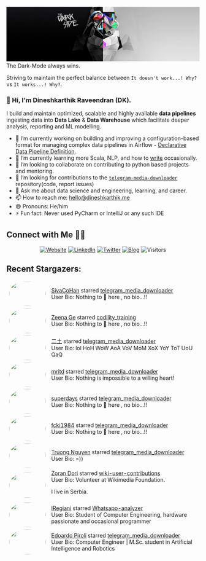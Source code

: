 ![](https://github.com/Dineshkarthik/Dineshkarthik/blob/master/assets/cover.jpg)
The Dark-Mode always wins.

Striving to maintain the perfect balance between `It doesn't work...! Why?` vs `It works...! Why?`.

### 👋 Hi, I'm Dineshkarthik Raveendran (DK).

I build and maintain optimized, scalable and highly available **data pipelines** ingesting data into **Data Lake** & **Data Warehouse** which facilitate deeper analysis, reporting and ML modelling.


- 🔭 I’m currently working on building and improving a configuration-based format for managing complex data pipelines in Airflow - [Declarative Data Pipeline Definition](https://www.thoughtworks.com/de/radar/techniques?blipid=202005084).
- 🌱 I’m currently learning more Scala, NLP, and how to [write](https://medium.com/@dineshkarthik.r) occasionally.
- 👯 I’m looking to collaborate on contributing to python based projects and mentoring.
- 🤔 I’m looking for contributions to the [`telegram-media-downloader`](https://github.com/Dineshkarthik/telegram_media_downloader) repository(code, report issues) 
- 💬 Ask me about data science and engineering, learning, and career.
- 📫 How to reach me: [hello@dineshkarthik.me](mailto:hello@dineshkarthik.me)
- 😄 Pronouns: He/him
- ⚡ Fun fact: Never used PyCharm or IntelliJ or any such IDE

## Connect with Me 🤝🏻

<p align="center">
<a href="https://dineshkarthik.me"><img alt="Website" src="https://img.shields.io/badge/Website-dineshkarthik.me-blue?style=flat&logo=google-chrome"></a>
<a href="https://www.linkedin.com/in/dineshkarthik-r/"><img alt="LinkedIn" src="https://img.shields.io/badge/LinkedIN-Dineshkarthik%20Raveendran-blue?style=flat&logo=linkedin"></a>
<a href="https://twitter.com/Dineshkarthik_R"><img alt="Twitter" src="https://img.shields.io/badge/Twitter-Dineshkarthik%20R-blue?style=flat&logo=twitter"></a>
<a href="https://medium.com/@dineshkarthik.r"><img alt="Blog" src="https://img.shields.io/badge/Medium-Dineshkarthik%20Raveendran-blue?style=flat&logo=medium"></a>
<img alt="Visitors" src="https://visitor-badge.laobi.icu/badge?page_id=Dineshkarthik">
</p>


## Recent Stargazers:

<table cellspacing="0" cellpadding="0" style="border: none;">
  <tbody cellspacing="0" cellpadding="0" style="border: none;">
    <tr style="border: none;">
      <td style="border: none">
        <a href="https://github.com/SIvaCoHan">
          <img
            style="border-radius: 50%;"
            align="left"
            src="https://avatars0.githubusercontent.com/u/1344707?v=4"
            width="96"
            height="65"
          />
        </a>
      </td>
      <td style="border: none">
        <div>
          <a href="https://github.com/SIvaCoHan">SivaCoHan</a> 
          starred <a href="https://github.com/Dineshkarthik/telegram_media_downloader">telegram_media_downloader</a>
        </div>
        <div>
          User Bio: Nothing to 👀 here , no bio...!!
        </div>
      </td>
    </tr>
    <tr style="border: none;">
      <td style="border: none">
        <a href="https://github.com/acse-zg120">
          <img
            style="border-radius: 50%;"
            align="left"
            src="https://avatars1.githubusercontent.com/u/56508684?v=4"
            width="96"
            height="65"
          />
        </a>
      </td>
      <td style="border: none">
        <div>
          <a href="https://github.com/acse-zg120">Zeena Ge</a> 
          starred <a href="https://github.com/Dineshkarthik/codility_training">codility_training</a>
        </div>
        <div>
          User Bio: Nothing to 👀 here , no bio...!!
        </div>
      </td>
    </tr>
    <tr style="border: none;">
      <td style="border: none">
        <a href="https://github.com/nICEnnnnnnnLee">
          <img
            style="border-radius: 50%;"
            align="left"
            src="https://avatars1.githubusercontent.com/u/19970934?u=c2b80c9627c14edcc9d2d885d8bebe7fb4dae773&v=4"
            width="96"
            height="65"
          />
        </a>
      </td>
      <td style="border: none">
        <div>
          <a href="https://github.com/nICEnnnnnnnLee">二土</a> 
          starred <a href="https://github.com/Dineshkarthik/telegram_media_downloader">telegram_media_downloader</a>
        </div>
        <div>
          User Bio: lol HoH WoW AoA VoV MoM XoX YoY ToT UoU QaQ
        </div>
      </td>
    </tr>
    <tr style="border: none;">
      <td style="border: none">
        <a href="https://github.com/mritd">
          <img
            style="border-radius: 50%;"
            align="left"
            src="https://avatars1.githubusercontent.com/u/13043245?u=d8a792673e23bb2fad29cdde25a45a60dda2db96&v=4"
            width="96"
            height="65"
          />
        </a>
      </td>
      <td style="border: none">
        <div>
          <a href="https://github.com/mritd">mritd</a> 
          starred <a href="https://github.com/Dineshkarthik/telegram_media_downloader">telegram_media_downloader</a>
        </div>
        <div>
          User Bio: Nothing is impossible to a willing heart!
        </div>
      </td>
    </tr>
    <tr style="border: none;">
      <td style="border: none">
        <a href="https://github.com/superdays">
          <img
            style="border-radius: 50%;"
            align="left"
            src="https://avatars2.githubusercontent.com/u/64962011?v=4"
            width="96"
            height="65"
          />
        </a>
      </td>
      <td style="border: none">
        <div>
          <a href="https://github.com/superdays">superdays</a> 
          starred <a href="https://github.com/Dineshkarthik/telegram_media_downloader">telegram_media_downloader</a>
        </div>
        <div>
          User Bio: Nothing to 👀 here , no bio...!!
        </div>
      </td>
    </tr>
    <tr style="border: none;">
      <td style="border: none">
        <a href="https://github.com/fcki1984">
          <img
            style="border-radius: 50%;"
            align="left"
            src="https://avatars2.githubusercontent.com/u/39592566?u=460ee62689e8d59d2e12bfb30199b2e5c21cf8d8&v=4"
            width="96"
            height="65"
          />
        </a>
      </td>
      <td style="border: none">
        <div>
          <a href="https://github.com/fcki1984">fcki1984</a> 
          starred <a href="https://github.com/Dineshkarthik/telegram_media_downloader">telegram_media_downloader</a>
        </div>
        <div>
          User Bio: Nothing to 👀 here , no bio...!!
        </div>
      </td>
    </tr>
    <tr style="border: none;">
      <td style="border: none">
        <a href="https://github.com/Ppang0405">
          <img
            style="border-radius: 50%;"
            align="left"
            src="https://avatars3.githubusercontent.com/u/33455900?v=4"
            width="96"
            height="65"
          />
        </a>
      </td>
      <td style="border: none">
        <div>
          <a href="https://github.com/Ppang0405">Truong Nguyen</a> 
          starred <a href="https://github.com/Dineshkarthik/telegram_media_downloader">telegram_media_downloader</a>
        </div>
        <div>
          User Bio: =))
        </div>
      </td>
    </tr>
    <tr style="border: none;">
      <td style="border: none">
        <a href="https://github.com/kizule">
          <img
            style="border-radius: 50%;"
            align="left"
            src="https://avatars0.githubusercontent.com/u/28963303?v=4"
            width="96"
            height="65"
          />
        </a>
      </td>
      <td style="border: none">
        <div>
          <a href="https://github.com/kizule">Zoran Dori</a> 
          starred <a href="https://github.com/Dineshkarthik/wiki-user-contributions">wiki-user-contributions</a>
        </div>
        <div>
          User Bio: Volunteer at Wikimedia Foundation.

I live in Serbia.
        </div>
      </td>
    </tr>
    <tr style="border: none;">
      <td style="border: none">
        <a href="https://github.com/IRegiani">
          <img
            style="border-radius: 50%;"
            align="left"
            src="https://avatars2.githubusercontent.com/u/37424234?v=4"
            width="96"
            height="65"
          />
        </a>
      </td>
      <td style="border: none">
        <div>
          <a href="https://github.com/IRegiani">IRegiani</a> 
          starred <a href="https://github.com/Dineshkarthik/Whatsapp-analyzer">Whatsapp-analyzer</a>
        </div>
        <div>
          User Bio: Student of Computer Engineering,  hardware passionate and occasional programmer
        </div>
      </td>
    </tr>
    <tr style="border: none;">
      <td style="border: none">
        <a href="https://github.com/Pirols">
          <img
            style="border-radius: 50%;"
            align="left"
            src="https://avatars0.githubusercontent.com/u/36996537?u=0b3c6978f1cbf68fe11fbce603eb9569d63912cf&v=4"
            width="96"
            height="65"
          />
        </a>
      </td>
      <td style="border: none">
        <div>
          <a href="https://github.com/Pirols">Edoardo Piroli</a> 
          starred <a href="https://github.com/Dineshkarthik/telegram_media_downloader">telegram_media_downloader</a>
        </div>
        <div>
          User Bio: Computer Engineer | M.Sc. student in Artificial Intelligence and Robotics
        </div>
      </td>
    </tr>
    
  </tbody>
</table>